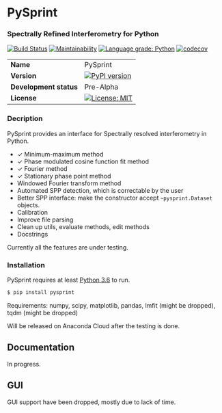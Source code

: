 # PySprint
### Spectrally Refined Interferometry for Python 

[![Build Status](https://travis-ci.org/Ptrskay3/PySprint.svg?branch=master)](https://travis-ci.org/Ptrskay3/pysprint)
[![Maintainability](https://api.codeclimate.com/v1/badges/4e876c4899af3c4435b0/maintainability)](https://codeclimate.com/github/Ptrskay3/PySprint/maintainability)
[![Language grade: Python](https://img.shields.io/lgtm/grade/python/g/Ptrskay3/PySprint.svg?logo=lgtm&logoWidth=18)](https://lgtm.com/projects/g/Ptrskay3/PySprint/context:python)
[![codecov](https://codecov.io/gh/Ptrskay3/PySprint/branch/master/graph/badge.svg)](https://codecov.io/gh/Ptrskay3/PySprint)


| | |
|-|-|
|__Name__| PySprint|
|__Version__| [![PyPI version](https://badge.fury.io/py/pysprint.svg)](https://badge.fury.io/py/pysprint) |
|__Development status__ | Pre-Alpha |
|__License__| [![License: MIT](https://img.shields.io/badge/License-MIT-yellow.svg)](https://opensource.org/licenses/MIT) |


### Decription
PySprint provides an interface for Spectrally resolved interferometry in Python.


* ✓ Minimum-maximum method
* ✓ Phase modulated cosine function fit method
* ✓ Fourier method
* ✓ Stationary phase point method
* Windowed Fourier transform method
* Automated SPP detection, which is correctable by the user
* Better SPP interface: make the constructor accept `~pysprint.Dataset` objects.
* Calibration
* Improve file parsing
* Clean up utils, evaluate methods, edit methods
* Docstrings


Currently all the features are under testing.


### Installation

PySprint requires at least [Python 3.6](https://www.python.org/downloads/) to run.

```sh
$ pip install pysprint
```

Requirements: numpy, scipy, matplotlib, pandas, lmfit (might be dropped), tqdm (might be dropped)

Will be released on Anaconda Cloud after the testing is done.

## Documentation

In progress.

## GUI

GUI support have been dropped, mostly due to lack of time.

